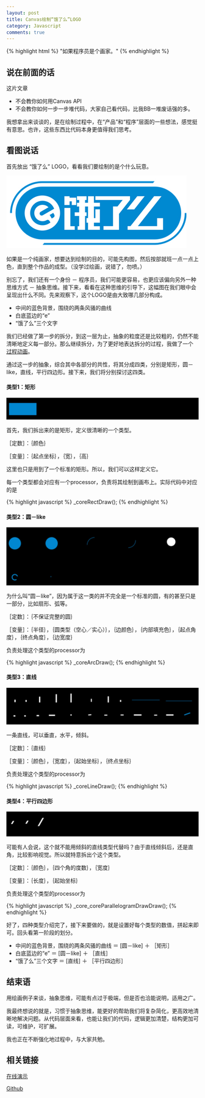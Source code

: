 ```yaml
---
layout: post
title: Canvas绘制“饿了么”LOGO
category: Javascript
comments: true
---
```


{% highlight html %}
"如果程序员是个画家。"
{% endhighlight %}

## 说在前面的话

这片文章

* 不会教你如何用Canvas API
* 不会教你如何一步一步堆代码，大家自己看代码，比我BB一堆废话强的多。

我想拿出来谈谈的，是在绘制过程中，在“产品”和“程序”层面的一些想法，感觉挺有意思。也许，这些东西比代码本身更值得我们思考。

## 看图说话

首先放出 “饿了么” LOGO，看看我们要绘制的是个什么玩意。

![饿了么LOGO](/images/eleme-canvas-logo/origin-logo.jpg)

如果是一个纯画家，想要达到绘制的目的，可能先构图，然后按部就班一点一点上色，直到整个作品的成型。（没学过绘画，说错了，勿喷。）

别忘了，我们还有一个身份 － 程序员，我们可能更容易，也更应该偏向另外一种思维方式 － 抽象思维。接下来，看看在这种思维的引导下，这幅图在我们眼中会呈现出什么不同。先来观察下，这个LOGO是由大致哪几部分构成。

*	中间的蓝色背景，围绕的两条风骚的曲线
* 白底蓝边的“e”
* “饿了么”三个文字

我们已经做了第一步的拆分，到这一层为止，抽象的粒度还是比较粗的，仍然不能清晰地定义每一部分。那么继续拆分，为了更好地表达拆分的过程，我做了一个 [过程动画](http://axemea.github.io/javascripts/eleme-logo-canvas/index.html?action=seperate)。

通过这一步的抽象，综合其中各部分的共性，将其分成四类，分别是矩形，圆－like，直线，平行四边形。接下来，我们将分别探讨这四类。

#### 类型1：矩形

![矩形](/images/eleme-canvas-logo/p-1.png)

首先，我们拆出来的是矩形，定义很清晰的一个类型。

［定数］：｛颜色｝

［变量］：｛起点坐标｝，｛宽｝，｛高｝

这里也只是用到了一个标准的矩形。所以，我们可以这样定义它。

每一个类型都会对应有一个processor，负责将其绘制到画布上。实际代码中对应的是

{% highlight javascript %}
  _coreRectDraw();
{% endhighlight %}

#### 类型2：圆－like

![圆-like](/images/eleme-canvas-logo/p-2.png)

为什么叫“圆－like”，因为属于这一类的并不完全是一个标准的圆，有的甚至只是一部分，比如扇形、弧等。

［定数］：｛不保证完整的圆｝

［变量］：｛半径｝，｛圆类型（空心／实心）｝，｛边颜色｝，｛内部填充色｝，｛起点角度｝，｛终点角度｝，｛边宽度｝

负责处理这个类型的processor为

{% highlight javascript %}
  _coreArcDraw();
{% endhighlight %}

#### 类型3：直线

![直线](/images/eleme-canvas-logo/p-3.png)

一条直线，可以垂直，水平，倾斜。

［定数］：｛直线｝

［变量］：｛颜色｝，｛宽度｝，｛起始坐标｝，｛终点坐标｝

负责处理这个类型的processor为

{% highlight javascript %}
  _coreLineDraw();
{% endhighlight %}

#### 类型4：平行四边形

![平行四边形](/images/eleme-canvas-logo/p-4.png)

可能有人会说，这个就不能用倾斜的直线类型代替吗？由于直线倾斜后，还是直角，比较影响视觉。所以就特意拆出个这个类型。

［定数］：｛颜色｝，｛四个角的度数｝，｛宽度｝

［变量］：｛长度｝，｛起始坐标｝

负责处理这个类型的processor为

{% highlight javascript %}
  _core_coreParallelogramDrawDraw();
{% endhighlight %}

好了，四种类型介绍完了，接下来要做的，就是设置好每个类型的数值，拼起来即可。回头看第一阶段的划分。

* 中间的蓝色背景，围绕的两条风骚的曲线 ＝ [圆－like] ＋ ［矩形］
* 白底蓝边的“e” ＝ [圆－like] ＋ ［直线］
* “饿了么”三个文字 ＝ [直线] ＋ ［平行四边形］

## 结束语

用绘画例子来谈，抽象思维，可能有点过于极端，但是否也洽能说明，适用之广。

我最终想说的就是，习惯于抽象思维，能更好的帮助我们将复杂简化，更高效地清晰地解决问题。从代码层面来看，也能让我们的代码，逻辑更加清楚，结构更加可读，可维护，可扩展。

我也正在不断强化地过程中，与大家共勉。


## 相关链接

[在线演示](http://axemea.github.io/javascripts/eleme-logo-canvas/)                              

[Github](https://github.com/AxeMea/eleme-canvas-logo/)
